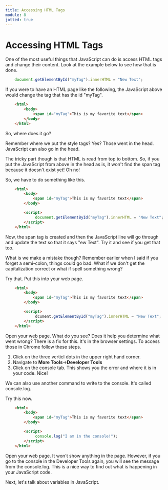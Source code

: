 ```yaml
---
title: Accessing HTML Tags
module: 8
jotted: true
---
```


# Accessing HTML Tags

One of the most useful things that JavaScript can do is access HTML tags and change their content.  Look at the example below to see how that is done.

```js
    document.getElementById("myTag").innerHTML = "New Text";
```
If you were to have an HTML page like the following, the JavaScript above would change the tag that has the id "myTag".

```html
    <html>
        <body>
            <span id="myTag">This is my favorite text</span>
        </body>
    </html>
```

So, where does it go?

Remember where we put the style tags?  Yes?  Those went in the head.  JavaScript can also go in the head.

The tricky part though is that HTML is read from top to bottom.  So, if you put the JavaScript from above in the head as is, it won't find the span tag because it doesn't exist yet!  Oh no!

So, we have to do something like this.

```html
    <html>
        <body>
            <span id="myTag">This is my favorite text</span>
        </body>

        <script>
             document.getElementById("myTag").innerHTML = "New Text";
        </script>
    </html>
```

Now, the span tag is created and then the JavaScript line will go through and update the text so that it says "ew Text".  Try it and see if you get that too.

What is we make a mistake though? Remember earlier when I said if you forget a semi-colon, things could go bad. What if we don't get the capitalization correct or what if spell something wrong?

Try that.  Put this into your web page.

```html
    <html>
        <body>
            <span id="myTag">This is my favorite text</span>
        </body>

        <script>
             dcument.getElementById("myTag").innerHTML = "New Text";
        </script>
    </html>
```

Open your web page.  What do you see?  Does it help you determine what went wrong?  There is a fix for this.  It's in the browser settings.  To access those in Chrome follow these steps.

1. Click on the three verticl dots in the upper right hand corner.
2. Navigate to **More Tools**->**Developer Tools**
3. Click on the console tab. This shows you the error and where it is in your code.  Nice!


We can also use another command to write to the console.  It's called console.log.

Try this now.

```html
    <html>
        <body>
            <span id="myTag">This is my favorite text</span>
        </body>

        <script>
             console.log("I am in the console!");
        </script>
    </html>
```

Open your web page. It won't show anything in the page. However, if you go to the console in the Developer Tools again, you will see the message from the console.log.  This is a nice way to find out what is happening in your JavaScript code.

Next, let's talk about variables in JavaScript.

<!-- video -->